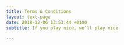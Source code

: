 ```yaml
---
title: Terms & Conditions
layout: text-page
date: 2018-12-06 13:53:44 +0100
subtitle: If you play nice, we’ll play nice

---
```

